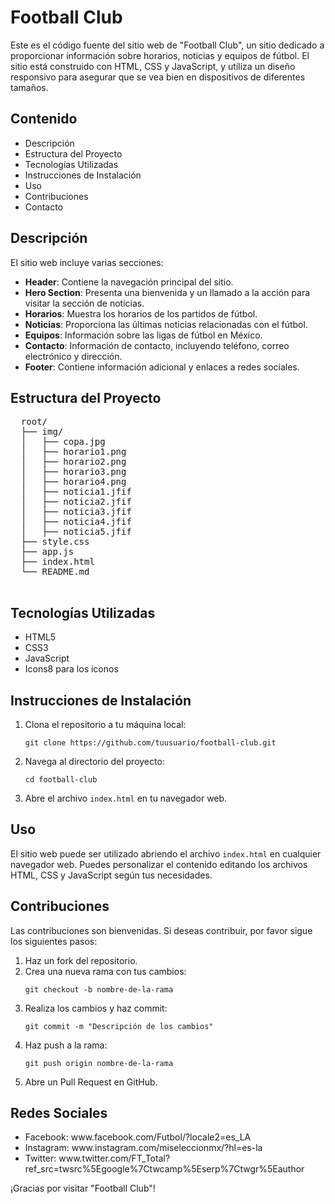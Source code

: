 <h1>Football Club</h1>
<p>Este es el código fuente del sitio web de "Football Club", un sitio dedicado a proporcionar información sobre horarios, noticias y equipos de fútbol. El sitio está construido con HTML, CSS y JavaScript, y utiliza un diseño responsivo para asegurar que se vea bien en dispositivos de diferentes tamaños.</p>
  
  <h2>Contenido</h2>
  <ul>
    <li>Descripción</li>
    <li>Estructura del Proyecto</li>
    <li>Tecnologías Utilizadas</li>
    <li>Instrucciones de Instalación</li>
    <li>Uso</li>
    <li>Contribuciones</li>
    <li>Contacto</li>
  </ul>
  
  <h2>Descripción</h2>
  <p>El sitio web incluye varias secciones:</p>
  <ul>
    <li><strong>Header</strong>: Contiene la navegación principal del sitio.</li>
    <li><strong>Hero Section</strong>: Presenta una bienvenida y un llamado a la acción para visitar la sección de noticias.</li>
    <li><strong>Horarios</strong>: Muestra los horarios de los partidos de fútbol.</li>
    <li><strong>Noticias</strong>: Proporciona las últimas noticias relacionadas con el fútbol.</li>
    <li><strong>Equipos</strong>: Información sobre las ligas de fútbol en México.</li>
    <li><strong>Contacto</strong>: Información de contacto, incluyendo teléfono, correo electrónico y dirección.</li>
    <li><strong>Footer</strong>: Contiene información adicional y enlaces a redes sociales.</li>
  </ul>

  <h2>Estructura del Proyecto</h2>
  <pre>
  root/
  ├── img/
  │   ├── copa.jpg
  │   ├── horario1.png
  │   ├── horario2.png
  │   ├── horario3.png
  │   ├── horario4.png
  │   ├── noticia1.jfif
  │   ├── noticia2.jfif
  │   ├── noticia3.jfif
  │   ├── noticia4.jfif
  │   ├── noticia5.jfif
  ├── style.css
  ├── app.js
  ├── index.html
  └── README.md
  </pre>

  <h2>Tecnologías Utilizadas</h2>
  <ul>
    <li>HTML5</li>
    <li>CSS3</li>
    <li>JavaScript</li>
    <li>Icons8 para los íconos</li>
  </ul>

  <h2>Instrucciones de Instalación</h2>
  <ol>
    <li>Clona el repositorio a tu máquina local:
      <pre><code>git clone https://github.com/tuusuario/football-club.git</code></pre>
    </li>
    <li>Navega al directorio del proyecto:
      <pre><code>cd football-club</code></pre>
    </li>
    <li>Abre el archivo <code>index.html</code> en tu navegador web.</li>
  </ol>

  <h2>Uso</h2>
  <p>El sitio web puede ser utilizado abriendo el archivo <code>index.html</code> en cualquier navegador web. Puedes personalizar el contenido editando los archivos HTML, CSS y JavaScript según tus necesidades.</p>

  <h2>Contribuciones</h2>
  <p>Las contribuciones son bienvenidas. Si deseas contribuir, por favor sigue los siguientes pasos:</p>
  <ol>
    <li>Haz un fork del repositorio.</li>
    <li>Crea una nueva rama con tus cambios:
      <pre><code>git checkout -b nombre-de-la-rama</code></pre>
    </li>
    <li>Realiza los cambios y haz commit:
      <pre><code>git commit -m "Descripción de los cambios"</code></pre>
    </li>
    <li>Haz push a la rama:
      <pre><code>git push origin nombre-de-la-rama</code></pre>
    </li>
    <li>Abre un Pull Request en GitHub.</li>
  </ol>

  <h2>Redes Sociales</h2>
  <ul>
    <li>Facebook: www.facebook.com/Futbol/?locale2=es_LA</li>
    <li>Instagram: www.instagram.com/miseleccionmx/?hl=es-la</li>
    <li>Twitter: www.twitter.com/FT_Total?ref_src=twsrc%5Egoogle%7Ctwcamp%5Eserp%7Ctwgr%5Eauthor</li>
  </ul>

  <p>¡Gracias por visitar "Football Club"!</p>
